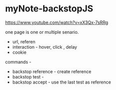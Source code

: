 # myNote-backstopJS

https://www.youtube.com/watch?v=xX3Qx-7sRRg



one page is one or multiple senario.
* url, referen
* interaction - hover, click , delay
* cookie

commands -
* backstop reference - create reference
* backstop test - 
* backstop accept - use the last test as reference


